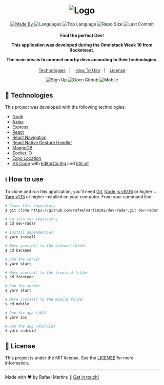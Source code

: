 <h1 align="center">
    <img alt="Logo" src="https://ik.imagekit.io/rafaelmartins/dev-radar_UON0wz0Dz.png" />
    <br>
</h1>

<p align="center">
  <a href="https://www.linkedin.com/in/rafael-martins92/">
  <img alt="Made By" src="https://img.shields.io/static/v1?label=Made%20By&message=Rafael%20Martins&color=orange&style=for-the-badge">
	</a>
  
  <img alt="Languages" src="https://img.shields.io/github/languages/count/rafaelmartins92/dev-radar?style=for-the-badge">
  
  <img alt="Top Language" src="https://img.shields.io/github/languages/top/rafaelmartins92/dev-radar?style=for-the-badge">
  
  <img alt="Repo Size" src="https://img.shields.io/github/repo-size/rafaelmartins92/dev-radar?style=for-the-badge">
  
  <img alt="Last Commit" src="https://img.shields.io/github/last-commit/rafaelmartins92/dev-radar?style=for-the-badge">
</p>

<h4 align="center">
  <p>Find the perfect Dev!</p>
  
  <p>This application was developed during the Omnistack Week 10 from Rocketseat.</p>

  <p>The main idea is to connect nearby devs according to their technologies.</p>
</h4>


<p align="center">
  <a href="#rocket-technologies">Technologies</a>&nbsp;&nbsp;&nbsp;|&nbsp;&nbsp;&nbsp;
  <a href="#information_source-how-to-use">How To Use</a>&nbsp;&nbsp;&nbsp;|&nbsp;&nbsp;&nbsp;
  <a href="#memo-license">License</a>
</p>

<p align="center">
  <img alt="Sign Up" src="https://ik.imagekit.io/rafaelmartins/signin_-By_gPvo-.gif">
  <img alt="Open Github" src="https://ik.imagekit.io/rafaelmartins/open-github_G7MVhfBRE.gif">
  <img alt="Mobile" src="https://ik.imagekit.io/rafaelmartins/mobile_vDcnH8Vxi.gif">

</p>

## :rocket: Technologies

This project was developed with the following technologies:

-  [Node](https://nodejs.org/en/docs/)
-  [Axios](https://github.com/axios/axios)
-  [Express](https://expressjs.com/pt-br/)
-  [React](https://reactjs.org/docs/getting-started.html)
-  [React Navigation](https://reactnavigation.org/)
-  [React Native Gesture Handler](https://kmagiera.github.io/react-native-gesture-handler/)
-  [MongoDB](https://www.mongodb.com/)
-  [Socket.IO](https://socket.io/)
-  [Expo Location](https://docs.expo.io/versions/latest/sdk/location/)
-  [VS Code][vc] with [EditorConfig][vceditconfig] and [ESLint][vceslint]

## :information_source: How to use

To clone and run this application, you'll need [Git](https://git-scm.com), [Node.js v10.16][nodejs] or higher + [Yarn v1.13][yarn] or higher installed on your computer. From your command line:

```bash
# Clone this repository
$ git clone https://github.com/rafaelmartins92/dev-radar.git dev-radar

# Go into the repository
$ cd dev-radar

# Install dependencies
$ yarn install

# Move yourself to the backend folder
$ cd backend

# Run the server
$ yarn start

# Move yourself to the frontend folder
$ cd frontend

# Run the server
$ yarn start

# Move yourself to the mobile folder
$ cd mobile

# Run the app (iOS)
$ yarn ios

# Run the app (Android)
$ yarn android
```

## :memo: License
This project is under the MIT license. See the [LICENSE](https://github.com/rafaelmartins92/dev-radar/blob/master/LICENSE) for more information.

---

Made with ♥ by Rafael Martins :wave: [Get in touch!](https://www.linkedin.com/in/rafael-martins92/)

[nodejs]: https://nodejs.org/
[yarn]: https://yarnpkg.com/
[vc]: https://code.visualstudio.com/
[vceditconfig]: https://marketplace.visualstudio.com/items?itemName=EditorConfig.EditorConfig
[vceslint]: https://marketplace.visualstudio.com/items?itemName=dbaeumer.vscode-eslint
